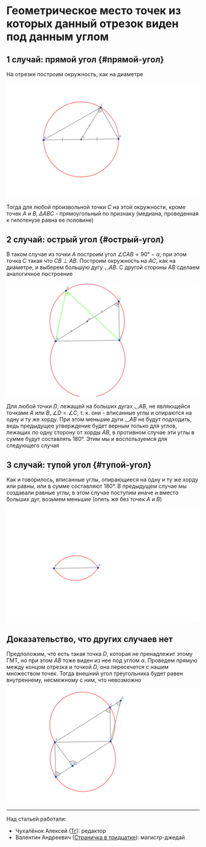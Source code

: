 # Геометрическое место точек из которых данный отрезок виден под данным углом

## 1 случай: прямой угол {#прямой-угол}

На отрезке построим окружность, как на диаметре

![Прямой угол](../assets/geometry/points_from_which_segment_visible_at_given_angle/right.svg "Прямой угол")

Тогда для любой произвольной точки *C* на этой окружности, кроме точек *A* и *B*, *∆ABC* - прямоугольный по признаку (медиана, проведенная к гипотенузе равна ее половине)

## 2 случай: острый угол {#острый-угол}

В таком случае из точки *A* построим угол $\angle CAB = 90° - α$, при этом точка *C* такая что *CB* ⊥ *AB*. Построим окружность на *AC*, как на диаметре, и выберем большую дугу *◡AB*. С другой стороны *AB* сделаем аналогичное построение

![Острый угол](../assets/geometry/points_from_which_segment_visible_at_given_angle/acute.svg "Острый угол")

Для любой точки *D*, лежащей на больших дугах *◡AB*, не являющейся точками *A* или *B*, $\angle D = \angle C$, т. к. они - вписанные углы и опираются на одну и ту же хорду.
При этом меньшие дуги *◡AB* не будут подходить, ведь предыдущее утверждение будет верным только для углов, лежащих по одну сторону от хорды *AB*, в противном случае эти углы в сумме будут составлять 180°. Этим мы и воспользуемся для следующего случая

## 3 случай: тупой угол {#тупой-угол}

Как и говорилось, вписанные углы, опирающиеся на одну и ту же хорду или равны, или в сумме составляют 180°. В предыдущем случае мы создавали равные углы, в этом случае поступим иначе и вместо больших дуг, возьмем меньшие (опять же без точек *A* и *B*)

![Тупой угол](../assets/geometry/points_from_which_segment_visible_at_given_angle/obtuse.svg "Тупой угол")

## Доказательство, что других случаев нет

Предположим, что есть такая точка *D*, которая не пренадлежит этому ГМТ, но при этом *AB* тоже виден из нее под углом α. Проведем прямую между концом отрезка и точкой *D*, она пересечется с нашим множеством точек. Тогда внешний угол треугольника будет равен внутреннему, несмежному с ним, что невозможно

![Единство](../assets/geometry/points_from_which_segment_visible_at_given_angle/the_only.svg "Единство")

---

Над статьей работали:

- Чухалёнок Алексей ([Тг](https://t.me/AlexeyRoot)): редактор
- Валентин Андреевич ([Страничка в тридцатке](https://school30.spb.ru/staff/~evstafyevva.shtml)): магистр-джедай

